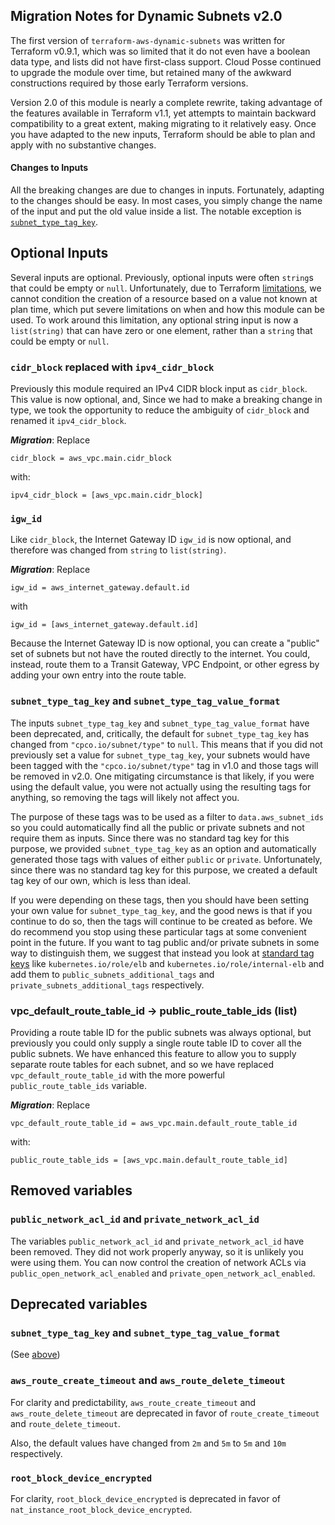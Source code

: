 ## Migration Notes for Dynamic Subnets v2.0

The first version of `terraform-aws-dynamic-subnets` was written for Terraform v0.9.1, 
which was so limited that it do not even have a boolean data type, and 
lists did not have first-class support. Cloud Posse continued to upgrade
the module over time, but retained many of the awkward constructions required
by those early Terraform versions.

Version 2.0 of this module is nearly a complete rewrite, taking advantage 
of the features available in Terraform v1.1, yet attempts to maintain
backward compatibility to a great extent, making migrating to it relatively easy.
Once you have adapted to the new inputs, Terraform should be able to 
plan and apply with no substantive changes. 



#### Changes to Inputs

All the breaking changes are due to changes in inputs. Fortunately, adapting to the 
changes should be easy. In most cases, you simply change the name of the 
input and put the old value inside a list. The notable exception
is [`subnet_type_tag_key`](#subnet_type_tag_key-and-subnet_type_tag_value_format).


## Optional Inputs

Several inputs are optional. Previously, optional inputs were often
`string`s that could be empty or `null`. Unfortunately, due to Terraform [limitations](https://github.com/hashicorp/terraform/issues/26755#issuecomment-719103775),
we cannot condition the creation of a resource based on a value not known at 
plan time, which put severe limitations on when and how this module can be used.
To work around this limitation, any optional string input is now a `list(string)` that can have zero or one element, 
rather than a `string` that could be empty or `null`.

### `cidr_block` replaced with `ipv4_cidr_block`

Previously this module required an IPv4 CIDR block input as `cidr_block`.
This value is now optional, and,  Since we had to make 
a breaking change in type, we took the opportunity to reduce the ambiguity
of `cidr_block` and renamed it `ipv4_cidr_block`.

***Migration***: Replace

```hcl
cidr_block = aws_vpc.main.cidr_block
```

with:

```hcl
ipv4_cidr_block = [aws_vpc.main.cidr_block]
```


### `igw_id`

Like `cidr_block`, the Internet Gateway ID `igw_id`
is now optional, and therefore was changed from `string` to `list(string)`.

***Migration***: Replace

```hcl
igw_id = aws_internet_gateway.default.id
```

with

```hcl
igw_id = [aws_internet_gateway.default.id]
```

Because the Internet Gateway ID is now optional, you
can create a "public" set of subnets but not have the routed directly 
to the internet. You could, instead, route them to a Transit Gateway, 
VPC Endpoint, or other egress by adding your own entry into the route table.


### `subnet_type_tag_key` and `subnet_type_tag_value_format`
The inputs `subnet_type_tag_key` and `subnet_type_tag_value_format` have
been deprecated, and, critically, the default for `subnet_type_tag_key`
has changed from `"cpco.io/subnet/type"` to `null`. This means that
if you did not previously set a value for `subnet_type_tag_key`, your
subnets would have been tagged with the `"cpco.io/subnet/type"` tag in v1.0
and those tags will be removed in v2.0. One mitigating circumstance is
that likely, if you were using the default value, you were not actually
using the resulting tags for anything, so removing the tags will likely
not affect you.

The purpose of these tags was to be used as a filter to `data.aws_subnet_ids`
so you could automatically find all the public or private subnets and not
require them as inputs. Since there was no standard tag key for this purpose,
we provided `subnet_type_tag_key` as an option and automatically generated
those tags with values of either `public` or `private`. Unfortunately,
since there was no standard tag key for this purpose, we created a default
tag key of our own, which is less than ideal.

If you were depending on these tags, then you should have been setting
your own value for `subnet_type_tag_key`, and the good news is that if you
continue to do so, then the tags will continue to be created as before. We do recommend you stop using
these particular tags at some convenient point in the future. If you want to tag public and/or private
subnets in some way to distinguish them, we suggest that instead you look at [standard
tag keys](https://aws.amazon.com/premiumsupport/knowledge-center/eks-vpc-subnet-discovery/)
like `kubernetes.io/role/elb` and `kubernetes.io/role/internal-elb`
and add them to `public_subnets_additional_tags` and `private_subnets_additional_tags`
respectively.


### vpc_default_route_table_id -> public_route_table_ids (list)

Providing a route table ID for the public subnets was always optional,
but previously you could only supply a single route table ID to cover
all the public subnets. We have enhanced this feature to allow you to
supply separate route tables for each subnet, and so we have replaced
`vpc_default_route_table_id` with the more powerful `public_route_table_ids` variable.

***Migration***: Replace

```hcl
vpc_default_route_table_id = aws_vpc.main.default_route_table_id
```

with:

```hcl
public_route_table_ids = [aws_vpc.main.default_route_table_id]
```

## Removed variables

### `public_network_acl_id` and `private_network_acl_id`

The variables `public_network_acl_id` and `private_network_acl_id` have been removed.
They did not work properly anyway, so it is unlikely you were using them.
You can now control the creation of network ACLs via `public_open_network_acl_enabled`
and `private_open_network_acl_enabled`.

## Deprecated variables

### `subnet_type_tag_key` and `subnet_type_tag_value_format`

(See [above](#subnet_type_tag_key-and-subnet_type_tag_value_format))

### `aws_route_create_timeout` and `aws_route_delete_timeout`

For clarity and predictability, `aws_route_create_timeout` and `aws_route_delete_timeout`
are deprecated in favor of `route_create_timeout` and `route_delete_timeout`.

Also, the default values have changed from `2m` and `5m` to `5m` and `10m` respectively.

### `root_block_device_encrypted`

For clarity, `root_block_device_encrypted` is deprecated in favor of
`nat_instance_root_block_device_encrypted`.